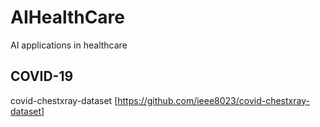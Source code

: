 # AIHealthCare
AI applications in healthcare 

## COVID-19
covid-chestxray-dataset [https://github.com/ieee8023/covid-chestxray-dataset]
